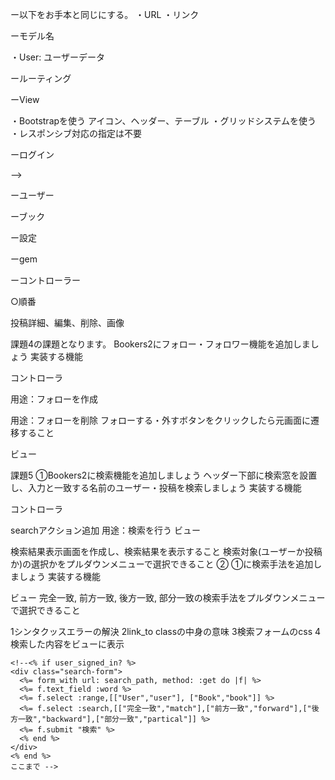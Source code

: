 ー以下をお手本と同じにする。
・URL
・リンク

ーモデル名
<!-- ・Book: 投稿データ -->
<!-- カラム名:title,body,user_id -->
<!-- バリデーション　body 200文字以上 -->

・User: ユーザーデータ
<!-- カラム名: name, introduction, profile_image_id -->
<!-- バリデーション　name 2~20文字 ,introduction max50 -->



ールーティング
<!-- ・ルートパスを設定 -->
<!-- ・resourcesを使う -->

ーView
<!-- ・投稿や更新時サクセスメッセージ "successfully"の言葉を含む。 -->
<!-- ・エラーメッセージ　"error"の言葉を含む。 -->
<!-- ・失敗時にエラーメッセージ -->
<!-- ・一覧画面、詳細画面から新規投稿をできる。 -->
・Bootstrapを使う
アイコン、ヘッダー、テーブル
・グリッドシステムを使う
・レスポンシブ対応の指定は不要

ーログイン
<!-- ・ヘッダーの内容を変える -->
<!-- ・ログイン済　Home, Users, Books, logout -->
<!-- ・ログイン前　Home, About, sign up, login -->
<!-- ・ユーザー名、メー<!-- ル、パスワードでユーザーの新規登録をする。 --> -->
<!-- ・ユーザー名とパスワードでログイン -->
<!-- ・ログイン後はマイページへ移動 -->

ーユーザー
<!-- ・ログインしたユーザーは、自分のプロフィールを編集できる。 -->
<!-- ・以下を登録編集できる -->
<!-- 名前、画像、自己紹介文 -->
<!-- ・画像を登録していない場合は任意のNoImageを表示 -->


ーブック
<!-- ・新規投稿、更新後は本の詳細画面へ移動 -->

ー設定
<!-- ・本の感想は、投稿者のみが編集削除できる。 -->
<!-- ・URLを入力しても他の投稿者が投稿した編集画面には移動できない。 -->
<!-- ・scaffoldは利用しない。 -->

ーgem
<!-- ・refile -->
<!-- ・devise -->

ーコントローラー
<!-- ・users -->
<!-- create,new,edit,destroy,show -->
<!-- ・books -->
<!-- index,create,new,edit,destroy,show -->
<!-- ・homes -->
<!-- top,about -->

○順番
<!-- モデル、コントローラー、gem -->
<!-- ホーム、about -->
<!-- ログイン・ログアウト機能、新規登録機能 -->
<!-- 投稿一覧機能,新規投稿 -->
投稿詳細、編集、削除、画像
<!-- マイページ、編集、削除、画像 -->




課題4の課題となります。
Bookers2にフォロー・フォロワー機能を追加しましょう
実装する機能

コントローラ
<!-- relationshipsコントローラを追加 -->
<!-- createアクションを追加 -->
用途：フォローを作成
<!-- destroyアクションを追加 -->
用途：フォローを削除
フォローする・外すボタンをクリックしたら元画面に遷移すること
<!-- モデル -->
<!-- relationshipモデルを作成 -->

ビュー
<!-- サイドバーにフォロー数・フォロワー数を表示 -->
<!-- マイページ以外のサイドバーにフォローする・外すボタンを追加 -->
<!-- ユーザー一覧画面にフォロー数・フォロワー数・フォローする・外すボタンの設置 -->
<!-- フォロー・フォロワー一覧画面を作成すること -->


課題5
①Bookers2に検索機能を追加しましょう
ヘッダー下部に検索窓を設置し、入力と一致する名前のユーザー・投稿を検索しましょう
実装する機能

コントローラ
<!-- searchコントローラ追加 -->
searchアクション追加 用途：検索を行う
ビュー
<!-- ログインしている場合に限り、ヘッダーに検索窓・検索ボタンを設置すること -->
検索結果表示画面を作成し、検索結果を表示すること
検索対象(ユーザーか投稿か)の選択かをプルダウンメニューで選択できること
② ①に検索手法を追加しましょう
実装する機能


ビュー
完全一致, 前方一致, 後方一致, 部分一致の検索手法をプルダウンメニューで選択できること



1シンタクッスエラーの解決
2link_to classの中身の意味
3検索フォームのcss
4検索した内容をビューに表示


<!-- 検索機能 -->
    <!--<% if user_signed_in? %>
    <div class="search-form">
      <%= form_with url: search_path, method: :get do |f| %>
      <%= f.text_field :word %>
      <%= f.select :range,[["User","user"], ["Book","book"]] %>
      <%= f.select :search,[["完全一致","match"],["前方一致","forward"],["後方一致","backward"],["部分一致","partical"]] %>
      <%= f.submit "検索" %>
      <% end %>
    </div>
    <% end %>
    ここまで -->

